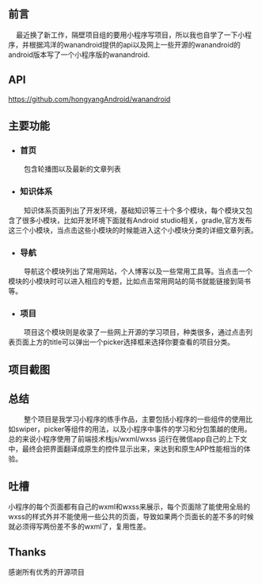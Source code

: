 ## 前言
  &nbsp;&nbsp;&nbsp;&nbsp;最近换了新工作，隔壁项目组的要用小程序写项目，所以我也自学了一下小程序，并根据鸿洋的wanandroid提供的api以及网上一些开源的wanandroid的android版本写了一个小程序版的wanandroid.

## API
https://github.com/hongyangAndroid/wanandroid
## 主要功能
- ### 首页 
&nbsp;&nbsp;&nbsp;&nbsp;&nbsp;&nbsp;&nbsp;&nbsp;包含轮播图以及最新的文章列表
- ### 知识体系
&nbsp;&nbsp;&nbsp;&nbsp;&nbsp;&nbsp;&nbsp;&nbsp;知识体系页面列出了开发环境，基础知识等三十个多个模块，每个模块又包含了很多小模块，比如开发环境下面就有Android studio相关，gradle,官方发布这三个小模块，当点击这些小模块的时候能进入这个小模块分类的详细文章列表。

- ### 导航
&nbsp;&nbsp;&nbsp;&nbsp;&nbsp;&nbsp;&nbsp;&nbsp;导航这个模块列出了常用网站，个人博客以及一些常用工具等。当点击一个模块的小模块时可以进入相应的专题，比如点击常用网站的简书就能链接到简书等。

- ### 项目
 &nbsp;&nbsp;&nbsp;&nbsp;&nbsp;&nbsp;&nbsp;&nbsp;项目这个模块则是收录了一些网上开源的学习项目，种类很多，通过点击列表页面上方的title可以弹出一个picker选择框来选择你要查看的项目分类。

## 项目截图


## 总结
&nbsp;&nbsp;&nbsp;&nbsp;&nbsp;&nbsp;&nbsp;&nbsp;整个项目是我学习小程序的练手作品，主要包括小程序的一些组件的使用比如swiper，picker等组件的用法，以及小程序中事件的学习和分包策越的使用。总的来说小程序使用了前端技术栈js/wxml/wxss 运行在微信app自己的上下文中，最终会把界面翻译成原生的控件显示出来，来达到和原生APP性能相当的体验。

## 吐槽
小程序的每个页面都有自己的wxml和wxss来展示，每个页面除了能使用全局的wxss的样式外并不能使用一些公共的页面，导致如果两个页面长的差不多的时候就必须得写两份差不多的wxml了，复用性差。

## Thanks

感谢所有优秀的开源项目
